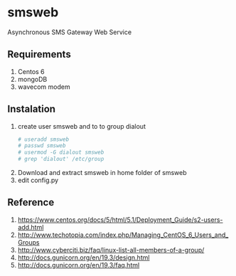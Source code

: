 # smsweb
Asynchronous SMS Gateway Web Service

## Requirements
 1. Centos 6
 2. mongoDB
 3. wavecom modem

## Instalation
 1. create user smsweb and to to group dialout
    ```sh
	# useradd smsweb
	# passwd smsweb
	# usermod -G dialout smsweb
	# grep 'dialout' /etc/group
	```
 2. Download and extract smsweb in home folder of smsweb
 3. edit config.py


## Reference
 1. https://www.centos.org/docs/5/html/5.1/Deployment_Guide/s2-users-add.html
 2. http://www.techotopia.com/index.php/Managing_CentOS_6_Users_and_Groups
 3. http://www.cyberciti.biz/faq/linux-list-all-members-of-a-group/
 4. http://docs.gunicorn.org/en/19.3/design.html
 5. http://docs.gunicorn.org/en/19.3/faq.html
